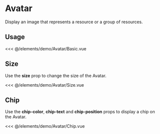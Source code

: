 <script setup>
import Basic from './demo/Avatar/Basic.vue';
import Size from './demo/Avatar/Size.vue';
import Chip from './demo/Avatar/Chip.vue';
</script>
# Avatar

Display an image that represents a resource or a group of resources.

## Usage

<DemoContainer>
  <Basic/>
</DemoContainer>

<<< @/elements/demo/Avatar/Basic.vue

## Size

Use the **size** prop to change the size of the Avatar.

<DemoContainer>
  <Size/>
</DemoContainer>

<<< @/elements/demo/Avatar/Size.vue

## Chip

Use the **chip-color**, **chip-text** and **chip-position** props to display a chip on the Avatar.

<DemoContainer>
  <Chip/>
</DemoContainer>

<<< @/elements/demo/Avatar/Chip.vue